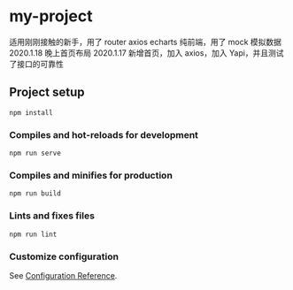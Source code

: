# my-project

适用刚刚接触的新手，用了 router axios echarts 纯前端，用了 mock 模拟数据
2020.1.18 晚上首页布局
2020.1.17 新增首页，加入 axios，加入 Yapi，并且测试了接口的可靠性

## Project setup

```
npm install
```

### Compiles and hot-reloads for development

```
npm run serve
```

### Compiles and minifies for production

```
npm run build
```

### Lints and fixes files

```
npm run lint
```

### Customize configuration

See [Configuration Reference](https://cli.vuejs.org/config/).
